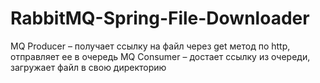 # RabbitMQ-Spring-File-Downloader

MQ Producer – получает ссылку на файл через get метод по http, отправляет ее в очередь
MQ Consumer – достает ссылку из очереди, загружает файл в свою директорию